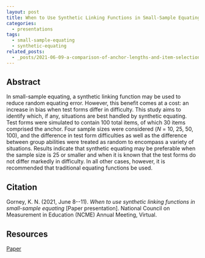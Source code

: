 ```yaml
---
layout: post
title: When to Use Synthetic Linking Functions in Small-Sample Equating
categories:
  - presentations
tags:
  - small-sample-equating
  - synthetic-equating
related_posts:
  - _posts/2021-06-09-a-comparison-of-anchor-lengths-and-item-selection-methods-in-small-sample-equating.md
---
```


## Abstract
In small-sample equating, a synthetic linking function may be used to reduce random equating error. However, this benefit comes at a cost: an increase in bias when test forms differ in difficulty. This study aims to identify which, if any, situations are best handled by synthetic equating. Test forms were simulated to contain 100 total items, of which 30 items comprised the anchor. Four sample sizes were considered (*N* = 10, 25, 50, 100), and the difference in test form difficulties as well as the difference between group abilities were treated as random to encompass a variety of situations. Results indicate that synthetic
equating may be preferable when the sample size is 25 or smaller and when it is known that the test forms do not differ markedly in difficulty. In all other cases, however, it is recommended that traditional equating functions be used.

## Citation
Gorney, K. N. (2021, June 8--11). *When to use synthetic linking functions in small-sample equating* [Paper presentation]. National Council on Measurement in Education (NCME) Annual Meeting, Virtual. 

## Resources
<a href="/assets/files/when-to-use-synthetic-linking-functions-in-small-sample-equating/ncme-2021-paper.pdf" target="_blank">Paper</a>

